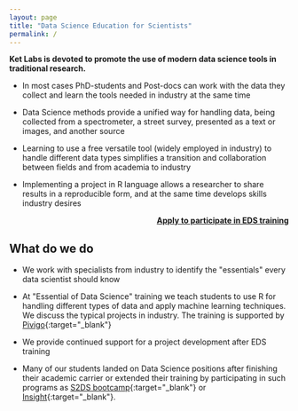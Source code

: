 ```yaml
---
layout: page
title: "Data Science Education for Scientists"
permalink: /
---    
```


__Ket Labs is devoted to promote the use of modern data science tools in traditional research.__ 

* In most cases PhD-students and Post-docs can work with the data they collect and learn the tools needed in industry at the same time

* Data Science methods provide a unified way for handling data, being collected from a spectrometer, a street survey, presented as a text or images, and another source

* Learning to use a free versatile tool (widely employed in industry) to handle different data types simplifies a transition and collaboration between fields and from academia to industry

* Implementing a project in R language allows a researcher to share results in a reproducible form, and at the same time develops skills industry desires


<p style="text-align: right;  font-weight: bold;">
<a href="javascript:void( window.open('https://form.jotform.com/70565679110155', 'blank','scrollbars=yes,toolbar=no,width=700,height=500'))">Apply to participate in EDS training</a>
</p>


## What do we do

* We work with specialists from industry to identify the "essentials" every data scientist should know

* At "Essential of Data Science" training we teach students to use R for handling different types of data and apply machine learning techniques. We discuss the typical projects in industry. The training is supported by [Pivigo](https://www.pivigo.com/){:target="_blank"}

* We provide continued support for a project development after EDS training

* Many of our students landed on Data Science positions after finishing their academic carrier or extended their training by participating in such programs as [S2DS bootcamp](http://www.s2ds.org/){:target="_blank"} or [Insight](http://insightdatascience.com/){:target="_blank"}. 